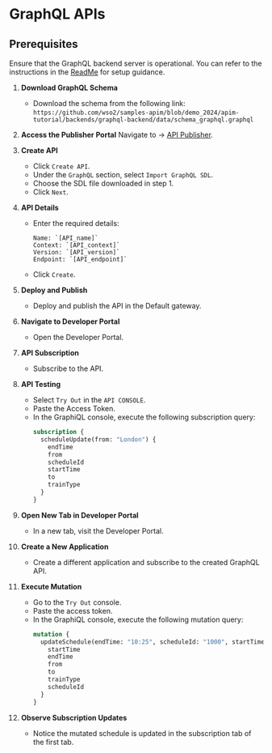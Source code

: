 # GraphQL APIs

## Prerequisites

Ensure that the GraphQL backend server is operational. You can refer to the instructions in the [ReadMe](../resources/backends/graphql-backend/README.md) for setup guidance.

1. **Download GraphQL Schema**
   - Download the schema from the following link: 
     `https://github.com/wso2/samples-apim/blob/demo_2024/apim-tutorial/backends/graphql-backend/data/schema_graphql.graphql`

2. **Access the Publisher Portal**
   Navigate to → [API Publisher](https://localhost:9443/publisher).

3. **Create API**
   - Click `Create API`.
   - Under the `GraphQL` section, select `Import GraphQL SDL`.
   - Choose the SDL file downloaded in step 1.
   - Click `Next`.

4. **API Details**
   - Enter the required details:
     ```
     Name: `[API_name]`
     Context: `[API_context]`
     Version: `[API_version]`
     Endpoint: `[API_endpoint]`
     ```
   - Click `Create`.

5. **Deploy and Publish**
   - Deploy and publish the API in the Default gateway.

6. **Navigate to Developer Portal**
   - Open the Developer Portal.

7. **API Subscription**
   - Subscribe to the API.

8. **API Testing**
   - Select `Try Out` in the `API CONSOLE`.
   - Paste the Access Token.
   - In the GraphiQL console, execute the following subscription query:
     ```graphql
     subscription {
       scheduleUpdate(from: "London") {
         endTime
         from
         scheduleId
         startTime
         to
         trainType
       }
     }
     ```

9. **Open New Tab in Developer Portal**
   - In a new tab, visit the Developer Portal.

10. **Create a New Application**
    - Create a different application and subscribe to the created GraphQL API.

11. **Execute Mutation**
    - Go to the `Try Out` console.
    - Paste the access token.
    - In the GraphiQL console, execute the following mutation query:
      ```graphql
      mutation {
        updateSchedule(endTime: "10:25", scheduleId: "1000", startTime: "08:20") {
          startTime
          endTime
          from
          to
          trainType
          scheduleId
        }
      }
      ```

12. **Observe Subscription Updates**
    - Notice the mutated schedule is updated in the subscription tab of the first tab.
